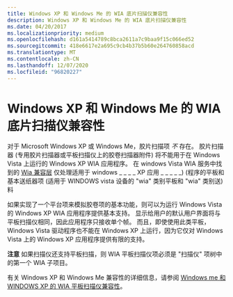 ```yaml
---
title: Windows XP 和 Windows Me 的 WIA 底片扫描仪兼容性
description: Windows XP 和 Windows Me 的 WIA 底片扫描仪兼容性
ms.date: 04/20/2017
ms.localizationpriority: medium
ms.openlocfilehash: d161a5414789c8bca2611a7c9baa9f15c066ed52
ms.sourcegitcommit: 418e6617e2a695c9cb4b37b5b60e264760858acd
ms.translationtype: MT
ms.contentlocale: zh-CN
ms.lasthandoff: 12/07/2020
ms.locfileid: "96820227"
---
```

# <a name="wia-film-scanner-compatibility-for-windows-xp-and-windows-me"></a>Windows XP 和 Windows Me 的 WIA 底片扫描仪兼容性





对于 Microsoft Windows XP 或 Windows Me，胶片扫描项 *不* 存在。 胶片扫描器 (专用胶片扫描器或平板扫描仪上的胶卷扫描器附件) 将不能用于在 Windows Vista 上运行的 Windows XP WIA 应用程序。 在 windows Vista WIA 服务中找到的 [Wia 兼容层](wia-compatibility-layer.md) 仅处理适用于 windows \_ \_ \_ \_ XP 应用 \_ \_ \_ \_ \_)  (程序的平板和基本送纸器项 (适用于 WINDOWS vista 设备的 "wia" 类别平板和 "wia" 类别送) 料

如果实现了一个平台项来模拟胶卷项的基本功能，则可以为运行 Windows Vista 的 Windows XP WIA 应用程序提供基本支持。 显示给用户的默认用户界面将与平板扫描仪相同，因此应用程序只接收单个帧。 而且，即使使用此类平板，Windows Vista 驱动程序也不能在 Windows XP 上运行，因为它仅对 Windows Vista 上的 Windows XP 应用程序提供有限的支持。

**注意**   如果扫描仪还支持平板扫描，则 WIA 平板扫描仪项必须是 "扫描仪" 项树中的第一个 WIA 子项目。

 

有关 Windows XP 和 Windows Me 兼容性的详细信息，请参阅 [Windows me 和 WINDOWS XP 的 WIA 平板扫描仪兼容性](wia-flatbed-scanner-compatibility-for-windows-xp-and-windows-me.md)。

 

 





